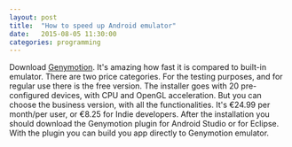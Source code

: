 ```yaml
---
layout: post
title:  "How to speed up Android emulator"
date:   2015-08-05 11:30:00
categories: programming
---
```


Download [Genymotion](https://www.genymotion.com). It's amazing how fast it is compared to built-in emulator.
There are two price categories. For the testing purposes, and for regular use there is the free version. The installer goes with 20 pre-configured devices, with CPU and OpenGL acceleration. But you can choose the business version, with all the functionalities. It's €24.99 per month/per user, or €8.25 for Indie developers.
After the installation you should download the Genymotion plugin for Android Studio or for Eclipse. With the plugin you can build you app directly to Genymotion emulator.
